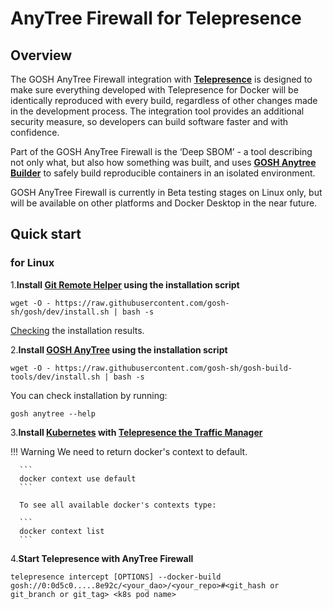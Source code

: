 # **AnyTree Firewall for Telepresence**



## **Overview**



The GOSH AnyTree Firewall integration with [**Telepresence**](https://www.getambassador.io/products/telepresence) is designed to make sure everything developed with Telepresence for Docker will be identically reproduced with every build, regardless of other changes made in the development process. The integration tool provides an additional security measure, so  developers can build software faster and with confidence.

Part of the GOSH AnyTree Firewall is the ‘Deep SBOM’ -  a tool describing not only what, but also how something was built, and uses [**GOSH Anytree Builder**](anytree.md#quick-start-gosh-anytree-builder) to safely build reproducible containers in an isolated environment.

GOSH AnyTree Firewall is currently in Beta testing stages on Linux only, but will be available on other platforms and Docker Desktop in the near future.



## **Quick start**


###  __for Linux__


1.**Install [**Git Remote Helper**](git-remote-helper.md#installation) using the installation script**

```
wget -O - https://raw.githubusercontent.com/gosh-sh/gosh/dev/install.sh | bash -s
```

[Checking](git-remote-helper.md#verifying-the-installation-result) the installation results.

2.**Install [**GOSH AnyTree**](anytree.md#installation) using the installation script**

```
wget -O - https://raw.githubusercontent.com/gosh-sh/gosh-build-tools/dev/install.sh | bash -s
```

You can check installation by running:

```
gosh anytree --help
```

3.**Install [Kubernetes](https://kubernetes.io) with [Telepresence the Traffic Manager](https://www.getambassador.io/docs/telepresence/latest/quick-start)**


!!! Warning
      We need to return docker's context to default.

      ```
      docker context use default
      ```

      To see all available docker's contexts type:

      ```
      docker context list
      ```

4.**Start Telepresence with AnyTree Firewall**

```
telepresence intercept [OPTIONS] --docker-build gosh://0:0d5c0.....8e92c/<your_dao>/<your_repo>#<git_hash or git_branch or git_tag> <k8s pod name>
```
